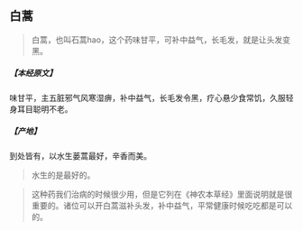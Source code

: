 ## 白蒿

> 白蒿，也叫石蒿hao，这个药味甘平，可补中益气，长毛发，就是让头发变黑。

##### 【本经原文】
味甘平，主五脏邪气风寒湿痹，补中益气，长毛发令黑，疗心悬少食常饥，久服轻身耳目聪明不老。
##### 【产地】
到处皆有，以水生蒌蒿最好，辛香而美。

> 水生的是最好的。

> 这种药我们治病的时候很少用，但是它列在《神农本草经》里面说明就是很重要的。诸位可以开白蒿滋补头发，补中益气，平常健康时候吃吃都是可以的。